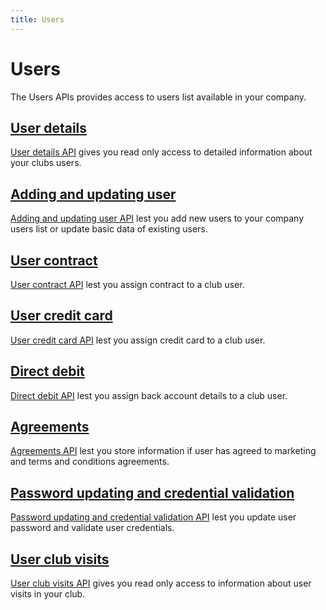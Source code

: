 ```yaml
---
title: Users
---
```


# Users

The Users APIs provides access to users list available in your company.


## [User details][UserDetails]

[User details API][UserDetails] gives you read only access to detailed information about your clubs users.


## [Adding and updating user][AddingUpdatingUser]

[Adding and updating user API][AddingUpdatingUser] lest you add new users to your company users list or update basic data of existing users.



## [User contract][UserContract]

[User contract API][UserContract] lest you assign contract to a club user.


## [User credit card][UserCreditCard]

[User credit card API][UserCreditCard] lest you assign credit card to a club user.



## [Direct debit][DirectDebit]

[Direct debit API][DirectDebit] lest you assign back account details to a club user.



## [Agreements][Agreements]

[Agreements API][Agreements] lest you store information if user has agreed to marketing and terms and conditions agreements.


## [Password updating and credential validation][PasswordUpdateValidation]

[Password updating and credential validation API][PasswordUpdateValidation] lest you update user password and validate user credentials.



## [User club visits][UserClubVisits]

[User club visits API][UserClubVisits] gives you read only access to information about user visits in your club.




[UserDetails]: /api/users/userdetails/
[AddingUpdatingUser]: /api/users/addupdateuser
[UserContract]: /api/users/usercontract
[UserCreditCard]: /api/users/usercreditcard
[DirectDebit]: /api/users/userdirectdebit
[Agreements]: /api/users/useragreements
[Friend]: /api/users/userfriendstatus
[PasswordUpdateValidation]: /api/users/passwordupdatingandvalidation
[UserClubVisits]: /api/users/clubvisits

